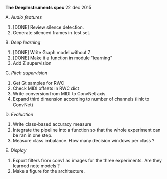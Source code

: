 **The DeepInstruments spec**
22 dec 2015

A. *Audio features*
1. [DONE] Review silence detection.
2. Generate silenced frames in test set.

B. *Deep learning*
1. [DONE] Write Graph model without Z
2. [DONE] Make it a function in module "learning"
2. Add Z supervision

C. *Pitch supervision*
1. Get Gt samples for RWC
2. Check MIDI offsets in RWC dict
3. Write conversion from MIDI to ConvNet axis.
4. Expand third dimension according to number of channels (link to ConvNet)

D. *Evaluation*
1. Write class-based accuracy measure
2. Integrate the pipeline into a function so that the whole experiment can be ran in one step.
3. Measure class imbalance. How many decision windows per class ?

E. *Display*
1. Export filters from conv1 as images for the three experiments. Are they learned note models ?
2. Make a figure for the architecture.
